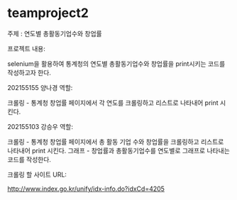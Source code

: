 # teamproject2
주제 : 연도별 총활동기업수와 창업률



프로젝트 내용:

selenium을 활용하여 통계청의 연도별 총활동기업수와 창업률을 print시키는 코드를 작성하고자 한다.



202155155 양나경 역할:

크롤링 -  통계청 창업률 페이지에서 각 연도를 크롤링하고 리스트로 나타내어 print 시킨다.



202155103 강승우 역할:

크롤링 -  통계청 창업률 페이지에서 총 활동 기업 수와 창업률을 크롤링하고 리스트로 나타내어 print 시킨다.
그래프 - 창업률과 총활동기업수를 연도별로 그래프로 나타내는 코드를 작성한다.




크롤링 할 사이트 URL:

http://www.index.go.kr/unify/idx-info.do?idxCd=4205

